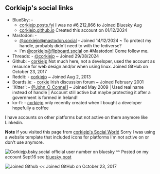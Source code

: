 ## Corkiejp's social links
- BlueSky: -
  - [corkiejp.posts.fyi](https://bsky.app/profile/did:plc:lgjvdkqeeutvf7zj6wow3jro) I was no #6,212,866 to Joined Bluesky Aug 
  - [corkiejp.github.io](https://bsky.app/profile/did:plc:qxlh6bohvep3taqhmtpipx4b) Created this account on 01/12/2024
- Mastodon: -
  - [@corkiejp@mastodon.social](https://mastodon.social/@corkiejp) - Joined 14/12/2024 ~ To protect my handle, probably didn't need to with the fediverse?
  - I'm [@corkiejp@flipboard.social](https://flipboard.social/@corkiejp) on #Mastodon! Come follow me. 
- Threads: - [@corkiejp](https://www.threads.net/@corkiejp) ~ Joined 29/08/2024
- Github: - [corkiejp](https://github.com/corkiejp) Not much here, not a developer, used the account as resource for web design and/or when using linux. Joined GitHub on October 23, 2017
- Reddit: - [corkiejp](https://www.reddit.com/user/corkiejp/) ~ Joined Aug 2, 2013
- Boards.ie: - [corkie](https://www.boards.ie/profile/discussions/corkie) Irish discussion forum ~ Joined February 2001
- 'Xitter': - [@John_O_Connel1](https://x.com/John_O_Connel1) ~ Joined May 2009 | Used real name instead of handle | Account still active but maybe protecting it after a government is formed in Ireland!
- ko-fi: - [corkiejp](https://ko-fi.com/corkiejp) only recently created when I bought a developer hopefully a coffee

I have accounts on other platforms but not active on them anymore like Linkedin.

**Note** If you visited this page from [corkiejp's Social World](https://corkiejp.github.io/corkiejp.html) Sorry I was using a website template that included icons for platforms I'm not active on or don't use anymore.



![Corkiejp.bsky.social official user number on bluesky](https://cdn.bsky.app/img/feed_thumbnail/plain/did:plc:lgjvdkqeeutvf7zj6wow3jro/bafkreicbr6sy4pb5zxysm5plx6xdirizmo43qmslccohss5mftqgwfmv2a@jpeg) 
^^ Posted on my account Sept16 see [bluesky post](https://bsky.app/profile/did:plc:lgjvdkqeeutvf7zj6wow3jro/post/3l4cjnbwiyx2x)

![Joined Github](https://github.githubassets.com/assets/profile-joined-github-456737b47749.svg) 
<< Joined GitHub on October 23, 2017
